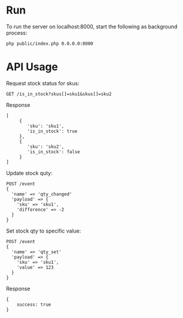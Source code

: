 # Run

To run the server on localhost:8000, start the following as background process:

```
php public/index.php 0.0.0.0:8000
```

# API Usage

Request stock status for skus:
```
GET /is_in_stock?skus[]=sku1&skus[]=sku2
```

Response

```
[
     {
        'sku': 'sku1',
        'is_in_stock': true
     },
     {
        'sku': 'sku2',
        'is_in_stock': false
     }
]
```

Update stock quty:

```
POST /event
{
  'name' => 'qty_changed'
  'payload' => {
    'sku' => 'sku1',
    'difference' => -2
  }
}
```

Set stock qty to specific value:

```
POST /event
{
  'name' => 'qty_set'
  'payload' => {
    'sku' => 'sku1',
    'value' => 123
  }
}
```

Response
```
{
    success: true
}
```
